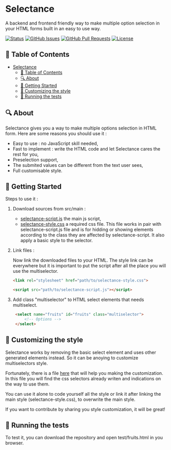 # Selectance

A backend and frontend friendly way to make multiple option selection in your HTML forms built in an easy to use way.

[![Status](https://img.shields.io/badge/status-active-success.svg)](Status)
[![GitHub Issues](https://img.shields.io/github/issues/JeanKouss/selectance.svg)](https://github.com/JeanKouss/selectance/issues)
[![GitHub Pull Requests](https://img.shields.io/github/issues-pr/JeanKouss/selectance.svg)](https://github.com/JeanKouss/selectance/pulls)
[![License](https://img.shields.io/badge/license-MIT-blue.svg)](/LICENSE)

## 📝 Table of Contents

- [Selectance](#selectance)
  - [📝 Table of Contents](#-table-of-contents)
  - [🔍 About ](#-about-)
  - [🏁 Getting Started ](#-getting-started-)
  - [💄 Customizing the style ](#-customizing-the-style-)
  - [🔧 Running the tests ](#-running-the-tests-)

## 🔍 About <a id = "about"></a>

Selectance gives you a way to make multiple options selection in HTML form. Here are some reasons you should use it :

- Easy to use : no JavaScript skill needed,
- Fast to implement : write the HTML code and let Selectance cares the rest for you,
- Preselection support,
- The submited values can be different from the text user sees,
- Full customisable style.

## 🏁 Getting Started <a id = "getting_started"></a>

Steps to use it :

1. Download sources from src/main :

   - [selectance-script.js](src/main/selectance-script.js) the main js script,
   - [selectance-style.css](src/main/selectance-style.css) a required css file. This file works in pair with selectance-script.js file and is for hidding or showing elements according to the class they are affected by selectance-script. It also apply a basic style to the selector.
  
2. Link files :

    Now link the downloaded files to your HTML. The style link can be everywhere but it is important to put the script after all the place you will use the multiselector.

    ```html
    <link rel="stylesheet" href="path/to/selectance-style.css">
    ```

    ```html
    <script src="path/to/selectance-script.js"></script>
    ```

3. Add class "multiselector" to HTML select elements that needs multiselect.
   
   ```html
	<select name="fruits" id="fruits" class="multiselector">
		<!-- Options -->
	</select>
   ```

## 💄 Customizing the style <a name = "customizing the style"></a>

Selectance works by removing the basic select element and uses other generated elements instead. So it can be anoying to customize multiselectors style.

Fortunately, there is a file [here](src/customization/selectance-custom_style.css) that will help you making the customization. In this file you will find the css selectors already writen and indications on the way to use them.

You can use it alone to code yourself all the style or link it after linking the main style (selectance-style.css), to overwrite the main style.

If you want to contribute by sharing you style customization, it will be great!

## 🔧 Running the tests <a name = "tests"></a>

To test it, you can download the repository and open test/fruits.html in you browser.
